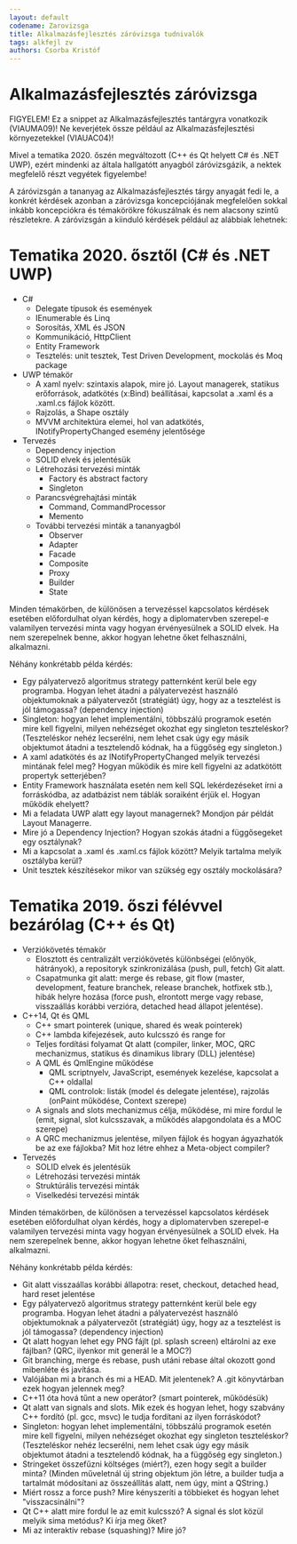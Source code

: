 ```yaml
---
layout: default
codename: Zarovizsga
title: Alkalmazásfejlesztés záróvizsga tudnivalók
tags: alkfejl zv
authors: Csorba Kristóf
---
```


# Alkalmazásfejlesztés záróvizsga

FIGYELEM! Ez a snippet az Alkalmazásfejlesztés tantárgyra vonatkozik (VIAUMA09)! Ne keverjétek össze például az Alkalmazásfejlesztési környezetekkel (VIAUAC04)!

Mivel a tematika 2020. őszén megváltozott (C++ és Qt helyett C# és .NET UWP), ezért mindenki az általa hallgatótt anyagból záróvizsgázik, a nektek megfelelő részt vegyétek figyelembe!

A záróvizsgán a tananyag az Alkalmazásfejlesztés tárgy anyagát fedi le, a konkrét kérdések azonban a záróvizsga koncepciójának megfelelően sokkal inkább koncepciókra és témakörökre fókuszálnak és nem alacsony szintű részletekre. A záróvizsgán a kiinduló kérdések például az alábbiak lehetnek:

# Tematika 2020. ősztől (C# és .NET UWP)

  * C#
    * Delegate típusok és események
    * IEnumerable és Linq
    * Sorosítás, XML és JSON
    * Kommunikáció, HttpClient
    * Entity Framework
    * Tesztelés: unit tesztek, Test Driven Development, mockolás és Moq package
  * UWP témakör
    * A xaml nyelv: szintaxis alapok, mire jó. Layout managerek, statikus erőforrások, adatkötés (x:Bind) beállításai, kapcsolat a .xaml és a .xaml.cs fájlok között.
    * Rajzolás, a Shape osztály
    * MVVM architektúra elemei, hol van adatkötés, INotifyPropertyChanged esemény jelentősége
  * Tervezés
    * Dependency injection
    * SOLID elvek és jelentésük
    * Létrehozási tervezési minták
      * Factory és abstract factory
      * Singleton
    * Parancsvégrehajtási minták
      * Command, CommandProcessor
      * Memento
    * További tervezési minták a tananyagból
      * Observer
      * Adapter
      * Facade
      * Composite
      * Proxy
      * Builder
      * State

Minden témakörben, de különösen a tervezéssel kapcsolatos kérdések esetében előfordulhat olyan kérdés, hogy a diplomatervben szerepel-e valamilyen tervezési minta vagy hogyan érvényesülnek a SOLID elvek. Ha nem szerepelnek benne, akkor hogyan lehetne őket felhasználni, alkalmazni.

Néhány konkrétabb példa kérdés:

  * Egy pályatervező algoritmus strategy patternként kerül bele egy programba. Hogyan lehet átadni a pályatervezést használó objektumoknak a pályatervezőt (stratégiát) úgy, hogy az a tesztelést is jól támogassa? (dependency injection)
  * Singleton: hogyan lehet implementálni, többszálú programok esetén mire kell figyelni, milyen nehézséget okozhat egy singleton teszteléskor? (Teszteléskor nehéz lecserélni, nem lehet csak úgy egy másik objektumot átadni a tesztelendő kódnak, ha a függőség egy singleton.)
  * A xaml adatkötés és az INotifyPropertyChanged melyik tervezési mintának felel meg? Hogyan működik és mire kell figyelni az adatkötött propertyk setterjében?
  * Entity Framework használata esetén nem kell SQL lekérdezéseket írni a forráskódba, az adatbázist nem táblák soraiként érjük el. Hogyan működik ehelyett?
  * Mi a feladata UWP alatt egy layout managernek? Mondjon pár példát Layout Managerre.
  * Mire jó a Dependency Injection? Hogyan szokás átadni a függősegeket egy osztálynak?
  * Mi a kapcsolat a .xaml és .xaml.cs fájlok között? Melyik tartalma melyik osztályba kerül?
  * Unit tesztek készítésekor mikor van szükség egy osztály mockolására?

# Tematika 2019. őszi félévvel bezárólag (C++ és Qt)

  * Verziókövetés témakör
    * Elosztott és centralizált verziókövetés különbségei (előnyök, hátrányok), a repositoryk szinkronizálása (push, pull, fetch) Git alatt.
    * Csapatmunka git alatt: merge és rebase, git flow (master, development, feature branchek, release branchek, hotfixek stb.), hibák helyre hozása (force push, elrontott merge vagy rebase, visszaállás korábbi verzióra, detached head állapot jelentése).
  * C++14, Qt és QML
    * C++ smart pointerek (unique, shared és weak pointerek)
    * C++ lambda kifejezések, auto kulcsszó és range for
    * Teljes fordítási folyamat Qt alatt (compiler, linker, MOC, QRC mechanizmus, statikus és dinamikus library (DLL) jelentése)
    * A QML és QmlEngine működése
      * QML scriptnyelv, JavaScript, események kezelése, kapcsolat a C++ oldallal
      * QML controlok: listák (model és delegate jelentése), rajzolás (onPaint működése, Context szerepe)
    * A signals and slots mechanizmus célja, működése, mi mire fordul le (emit, signal, slot kulcsszavak, a működés alapgondolata és a MOC szerepe)
    * A QRC mechanizmus jelentése, milyen fájlok és hogyan ágyazhatók be az exe fájlokba? Mit hoz létre ehhez a Meta-object compiler?
  * Tervezés
    * SOLID elvek és jelentésük
    * Létrehozási tervezési minták
    * Struktúrális tervezési minták
    * Viselkedési tervezési minták

Minden témakörben, de különösen a tervezéssel kapcsolatos kérdések esetében előfordulhat olyan kérdés, hogy a diplomatervben szerepel-e valamilyen tervezési minta vagy hogyan érvényesülnek a SOLID elvek. Ha nem szerepelnek benne, akkor hogyan lehetne őket felhasználni, alkalmazni.

Néhány konkrétabb példa kérdés:

  * Git alatt visszaállas korábbi állapotra: reset, checkout, detached head, hard reset jelentése
  * Egy pályatervező algoritmus strategy patternként kerül bele egy programba. Hogyan lehet átadni a pályatervezést használó objektumoknak a pályatervezőt (stratégiát) úgy, hogy az a tesztelést is jól támogassa? (dependency injection)
  * Qt alatt hogyan lehet egy PNG fájlt (pl. splash screen) eltárolni az exe fájlban? (QRC, ilyenkor mit generál le a MOC?)
  * Git branching, merge és rebase, push utáni rebase által okozott gond mibenléte és javítása.
  * Valójában mi a branch és mi a HEAD. Mit jelentenek? A .git könyvtárban ezek hogyan jelennek meg?
  * C++11 óta hová tűnt a new operátor? (smart pointerek, működésük)
  * Qt alatt van signals and slots. Mik ezek és hogyan lehet, hogy szabvány C++ fordító (pl. gcc, msvc) le tudja fordítani az ilyen forráskódot?
  * Singleton: hogyan lehet implementálni, többszálú programok esetén mire kell figyelni, milyen nehézséget okozhat egy singleton teszteléskor? (Teszteléskor nehéz lecserélni, nem lehet csak úgy egy másik objektumot átadni a tesztelendő kódnak, ha a függőség egy singleton.)
  * Stringeket összefűzni költséges (miért?), ezen hogy segít a builder minta? (Minden műveletnál új string objektum jön létre, a builder tudja a tartalmát módosítani az összeállítás alatt, nem úgy, mint a QString.)
  * Miért rossz a force push? Mire kényszeríti a többieket és hogyan lehet "visszacsinálni"?
  * Qt C++ alatt mire fordul le az emit kulcsszó? A signal és slot közül melyik sima metódus? Ki írja meg őket?
  * Mi az interaktiv rebase (squashing)? Mire jó?
